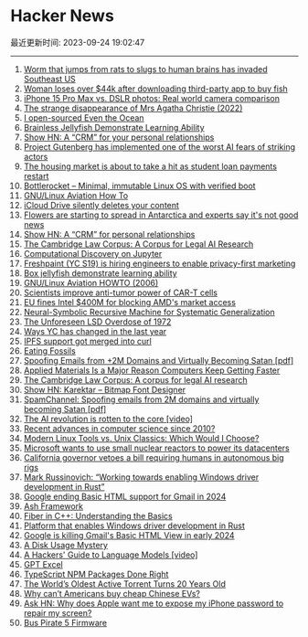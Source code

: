 # Hacker News

最近更新时间: 2023-09-24 19:02:47

--- 
1. [Worm that jumps from rats to slugs to human brains has invaded Southeast US](https://arstechnica.com/health/2023/09/worm-that-jumps-from-rats-to-slugs-to-human-brains-has-invaded-southeast-us/) 
2. [Woman loses over $44k after downloading third-party app to buy fish](https://www.straitstimes.com/singapore/woman-loses-over-44k-after-downloading-third-party-app-to-buy-fish) 
3. [iPhone 15 Pro Max vs. DSLR photos: Real world camera comparison](https://9to5mac.com/2023/09/23/iphone-15-pro-max-vs-dslr-photo-comparison/) 
4. [The strange disappearance of Mrs Agatha Christie (2022)](https://blog.nationalarchives.gov.uk/20speople-investigating-the-strange-disappearance-of-mrs-agatha-christie/) 
5. [I open-sourced Even the Ocean](https://melodicambient.substack.com/p/i-open-sourced-even-the-ocean-2016) 
6. [Brainless Jellyfish Demonstrate Learning Ability](https://www.nytimes.com/2023/09/22/science/jellyfish-learning-neurons.html) 
7. [Show HN: A “CRM” for your personal relationships](https://www.elim.app/eng/home) 
8. [Project Gutenberg has implemented one of the worst AI fears of striking actors](https://qz.com/project-gutenberg-ai-to-ebooks-audiobooks-1850856297) 
9. [The housing market is about to take a hit as student loan payments restart](https://markets.businessinsider.com/news/commodities/housing-market-student-loan-payments-restart-affordability-crisis-mortgage-rates-2023-8) 
10. [Bottlerocket – Minimal, immutable Linux OS with verified boot](https://bottlerocket.dev) 
11. [GNU/Linux Aviation How To](https://tldp.org/HOWTO/Aviation-HOWTO/index.html) 
12. [iCloud Drive silently deletes your content](https://www.dominikmayer.com/2023/09/icloud-drive-silently-deletes-your-content/) 
13. [Flowers are starting to spread in Antarctica and experts say it's not good news](https://www.unilad.com/news/world-news/antarctica-flowers-spread-climate-change-828134-20230922) 
14. [Show HN: A “CRM” for personal relationships](https://www.elim.app/eng/home) 
15. [The Cambridge Law Corpus: A Corpus for Legal AI Research](https://arxiv.org/abs/2309.12269) 
16. [Computational Discovery on Jupyter](https://computational-discovery-on-jupyter.github.io/Computational-Discovery-on-Jupyter/) 
17. [Freshpaint (YC S19) is hiring engineers to enable privacy-first marketing](https://jobs.ashbyhq.com/freshpaint/bfe56523-bff4-4ca3-936b-0ba15fb4e572?utm_source=hn) 
18. [Box jellyfish demonstrate learning ability](https://www.nytimes.com/2023/09/22/science/jellyfish-learning-neurons.html) 
19. [GNU/Linux Aviation HOWTO (2006)](https://tldp.org/HOWTO/Aviation-HOWTO/index.html) 
20. [Scientists improve anti-tumor power of CAR-T cells](https://www.insideprecisionmedicine.com/topics/oncology/scientists-improve-anti-tumor-power-of-car-t-cells/) 
21. [EU fines Intel $400M for blocking AMD's market access](https://www.neowin.net/news/eu-fines-intel-400-million-for-blocking-amds-market-access-through-payments-to-pc-makers/) 
22. [Neural-Symbolic Recursive Machine for Systematic Generalization](https://arxiv.org/abs/2210.01603) 
23. [The Unforeseen LSD Overdose of 1972](https://notsoprofound.com/the-unforeseen-lsd-overdose-of-1972/) 
24. [Ways YC has changed in the last year](https://twitter.com/snowmaker/status/1705643839443403263) 
25. [IPFS support got merged into curl](https://twitter.com/bmann/status/1705572964068930010) 
26. [Eating Fossils](https://www.palass.org/publications/newsletter/eating-fossils) 
27. [Spoofing Emails from +2M Domains and Virtually Becoming Satan [pdf]](https://media.defcon.org/DEF%20CON%2031/DEF%20CON%2031%20presentations/byt3bl33d3r%20-%20SpamChannel%20Spoofing%20Emails%20From%202%20Million%20Domains%20and%20Virtually%20Becoming%20Satan.pdf) 
28. [Applied Materials Is a Major Reason Computers Keep Getting Faster](https://www.wsj.com/tech/personal-tech/applied-materials-chips-61bbed0e) 
29. [The Cambridge Law Corpus: A corpus for legal AI research](https://arxiv.org/abs/2309.12269) 
30. [Show HN: Karektar – Bitmap Font Designer](https://karektar.newtrino.ink/) 
31. [SpamChannel: Spoofing emails from 2M domains and virtually becoming Satan [pdf]](https://media.defcon.org/DEF%20CON%2031/DEF%20CON%2031%20presentations/byt3bl33d3r%20-%20SpamChannel%20Spoofing%20Emails%20From%202%20Million%20Domains%20and%20Virtually%20Becoming%20Satan.pdf) 
32. [The AI revolution is rotten to the core [video]](https://www.youtube.com/watch?v=-MUEXGaxFDA) 
33. [Recent advances in computer science since 2010?](https://cstheory.stackexchange.com/questions/53343/recent-advances-in-computer-science-since-2010) 
34. [Modern Linux Tools vs. Unix Classics: Which Would I Choose?](https://meetryanflowers.com/modern-linux-tools-vs-unix-classics-which-would-i-choose/) 
35. [Microsoft wants to use small nuclear reactors to power its datacenters](https://jobs.careers.microsoft.com/global/en/job/1627555/Principal-Program-Manager-Nuclear-Technology) 
36. [California governor vetoes a bill requiring humans in autonomous big rigs](https://www.theverge.com/2023/9/23/23886997/california-governor-veto-self-driving-trucks-safety-driver-bill-assembly-bill-316-autonomous-vehicle) 
37. [Mark Russinovich: “Working towards enabling Windows driver development in Rust”](https://github.com/microsoft/windows-drivers-rs) 
38. [Google ending Basic HTML support for Gmail in 2024](http://tenfourfox.blogspot.com/2023/09/google-ending-basic-html-support-for.html) 
39. [Ash Framework](https://ash-hq.org/) 
40. [Fiber in C++: Understanding the Basics](https://agraphicsguynotes.com/posts/fiber_in_cpp_understanding_the_basics/) 
41. [Platform that enables Windows driver development in Rust](https://github.com/microsoft/windows-drivers-rs) 
42. [Google is killing Gmail's Basic HTML View in early 2024](https://support.google.com/mail/answer/15049?hl=en) 
43. [A Disk Usage Mystery](https://www.marginalia.nu/log/89-disk-usage-mystery/) 
44. [A Hackers' Guide to Language Models [video]](https://www.youtube.com/watch?v=jkrNMKz9pWU) 
45. [GPT Excel](https://gptexcel.uk/) 
46. [TypeScript NPM Packages Done Right](https://blog.liblab.com/typescript-npm-packages-done-right/) 
47. [The World’s Oldest Active Torrent Turns 20 Years Old](https://torrentfreak.com/the-worlds-oldest-active-torrent-turns-20-years-old-230924/) 
48. [Why can’t Americans buy cheap Chinese EVs?](https://www.ajot.com/news/why-canat-americans-buy-cheap-chinese-evs/) 
49. [Ask HN: Why does Apple want me to expose my iPhone password to repair my screen?](https://news.ycombinator.com/item?id=37631186) 
50. [Bus Pirate 5 Firmware](https://firmware.buspirate.com/) 
